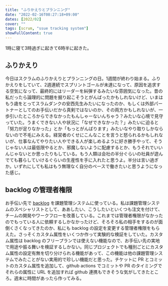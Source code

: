 ```yaml
---
title: "ふりかえりとプランニング"
date: "2022-02-16T08:27:18+09:00"
dates: [2022/02]
cover: ""
tags: [scrum, "ssue tracking system"]
showFullContent: true
---
```


1時に寝て3時過ぎに起きて6時半に起きた。

## ふりかえり

今日はスクラムのふりかえりとプランニングの日。1週間が終わり始まる。ふりかえりをしていて、2週連続でスプリントゴールが未達になって、原因を追求する空気になって、最終的にはリーダーを糾弾するみたいな雰囲気になった。昔の私だったら論理的に問題を掘り起こそうとがんばったかもしれないけど、いまはもう歳をとってスラムダンクの安西先生みたいになったのか、もしくは外部パートナーとしてのお手伝いだから真剣ではないのか、その両方かもしれないが、一歩引いたところからできなかったもんしゃーないんちゃう？みたいな心境で見守っていた。うまくできない人や状況に「なぜできなかった？」みたいに迫ると「努力が足りなかった」とか「もっとがんばります」みたいなやり取りしかならないので不毛にみえる。経営者のくせにこんなことを言うと怒られるかもしれないが、仕事なんてやりたい人やできる人が楽しめるように好き勝手やって、そうじゃない人は最低限やるとか、邪魔しないように配慮するとか、もうそれでいいんじゃないとか思ったりもしている。もう人類は会社の半分ぐらいの社員が遊んでても暮らしていけるぐらいの生産性を手に入れたと思うよ。半分は言い過ぎか。いずれにしても私はもう無理なく自分のペースで働きたいと思うようになった感じ。

## backlog の管理者権限

お手伝い先で [backlog](https://backlog.com/ja/) を課題管理システムに使っている。私は課題管理システムのスペシャリストとして、ああしたい、こうしたいといくつも注文を付けて、チームの開発やワークフローを改善している。これまでは管理者権限がなかったのでもっている人に依頼するしかなかったけど、そろそろ私の相手をするのが面倒くさくなってきたのか、私にも backlog の設定を変更する管理者権限をもらえた。さっそくカスタム属性をいくつか作って実験的な検証をしていた。カスタム属性は backlog のフリープランでは使えない機能なので、お手伝い先の実地で用途や振る舞いを検証するしかない。同じプロジェクトでも種別ごとにカスタム属性の設定有無を切り分けられる機能があって、この機能は他の課題管理システムでみたことがない実用的で珍しい機能だと思った。チケットに PR とコミットのカスタム属性を追加して、github actions でコミットや PR のタイミングでそれらの属性に URL を追加すれば github 連携もできそうな気がしてきたところ。週末に時間があったら作ってみる。
